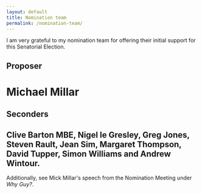 ```yaml
---
layout: default
title: Nomination team
permalink: /nomination-team/
---
```


I am very grateful to my nomination team for offering their initial support for this Senatorial Election.

Proposer
---

Michael Millar
===

Seconders
---

Clive Barton MBE, Nigel le Gresley, Greg Jones, Steven Rault, Jean Sim, Margaret Thompson, David Tupper, Simon Williams and Andrew Wintour.
---

Additionally, see Mick Millar's speech from the Nomination Meeting under *Why Guy?*.